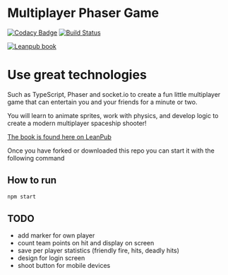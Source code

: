 # Multiplayer Phaser Game

[![Codacy Badge](https://api.codacy.com/project/badge/Grade/b1f5cc255c5f40b4a1dcc6f0431447a5)](https://www.codacy.com/app/o.lodriguez/Multiplayer-Phaser-game?utm_source=github.com&utm_medium=referral&utm_content=code0wl/Multiplayer-Phaser-game&utm_campaign=badger)
[![Build Status](https://travis-ci.org/code0wl/Multiplayer-Phaser-game.svg?branch=develop)](https://travis-ci.org/code0wl/Multiplayer-Phaser-game)

[![Leanpub book](https://github.com/code0wl/Multiplayer-Phaser-game/blob/develop/public/assets/book-template.png?raw=true)](https://leanpub.com/buildmultiplayergame)

# Use great technologies

Such as TypeScript, Phaser and socket.io to create a fun little multiplayer 
game that can entertain you and your friends for a minute or two.

You will learn to animate sprites, work with physics, and develop logic to 
create a modern multiplayer spaceship shooter!

[The book is found here on LeanPub](https://leanpub.com/buildmultiplayergame)

Once you have forked or downloaded this repo you can start it with the following command

## How to run
```bash
npm start
```

## TODO
- add marker for own player
- count team points on hit and display on screen
- save per player statistics (friendly fire, hits, deadly hits)
- design for login screen
- shoot button for mobile devices
